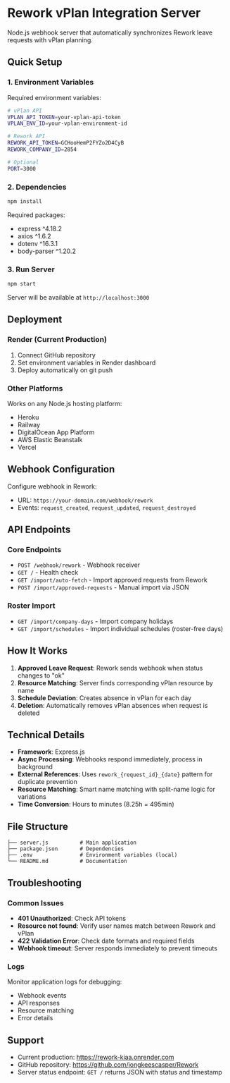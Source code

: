# Rework vPlan Integration Server

Node.js webhook server that automatically synchronizes Rework leave requests with vPlan planning.

## Quick Setup

### 1. Environment Variables

Required environment variables:

```bash
# vPlan API
VPLAN_API_TOKEN=your-vplan-api-token
VPLAN_ENV_ID=your-vplan-environment-id

# Rework API  
REWORK_API_TOKEN=GCHooHemP2FYZo2D4CyB
REWORK_COMPANY_ID=2854

# Optional
PORT=3000
```

### 2. Dependencies

```bash
npm install
```

Required packages:
- express ^4.18.2
- axios ^1.6.2
- dotenv ^16.3.1
- body-parser ^1.20.2

### 3. Run Server

```bash
npm start
```

Server will be available at `http://localhost:3000`

## Deployment

### Render (Current Production)

1. Connect GitHub repository
2. Set environment variables in Render dashboard
3. Deploy automatically on git push

### Other Platforms

Works on any Node.js hosting platform:
- Heroku
- Railway
- DigitalOcean App Platform
- AWS Elastic Beanstalk
- Vercel

## Webhook Configuration

Configure webhook in Rework:
- URL: `https://your-domain.com/webhook/rework`
- Events: `request_created`, `request_updated`, `request_destroyed`

## API Endpoints

### Core Endpoints

- `POST /webhook/rework` - Webhook receiver
- `GET /` - Health check
- `GET /import/auto-fetch` - Import approved requests from Rework
- `POST /import/approved-requests` - Manual import via JSON

### Roster Import

- `GET /import/company-days` - Import company holidays
- `GET /import/schedules` - Import individual schedules (roster-free days)

## How It Works

1. **Approved Leave Request**: Rework sends webhook when status changes to "ok"
2. **Resource Matching**: Server finds corresponding vPlan resource by name
3. **Schedule Deviation**: Creates absence in vPlan for each day
4. **Deletion**: Automatically removes vPlan absences when request is deleted

## Technical Details

- **Framework**: Express.js
- **Async Processing**: Webhooks respond immediately, process in background
- **External References**: Uses `rework_{request_id}_{date}` pattern for duplicate prevention
- **Resource Matching**: Smart name matching with split-name logic for variations
- **Time Conversion**: Hours to minutes (8.25h = 495min)

## File Structure

```
├── server.js          # Main application
├── package.json       # Dependencies
├── .env               # Environment variables (local)
└── README.md          # Documentation
```

## Troubleshooting

### Common Issues

- **401 Unauthorized**: Check API tokens
- **Resource not found**: Verify user names match between Rework and vPlan
- **422 Validation Error**: Check date formats and required fields
- **Webhook timeout**: Server responds immediately to prevent timeouts

### Logs

Monitor application logs for debugging:
- Webhook events
- API responses
- Resource matching
- Error details

## Support

- Current production: https://rework-kiaa.onrender.com
- GitHub repository: https://github.com/jongkeescasper/Rework
- Server status endpoint: `GET /` returns JSON with status and timestamp